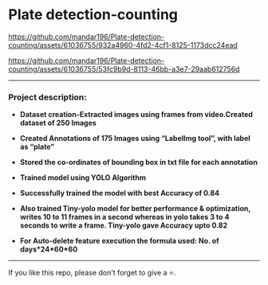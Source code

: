 # Plate detection-counting



https://github.com/mandar196/Plate-detection-counting/assets/61036755/932a4960-4fd2-4cf1-8125-1173dcc24ead


https://github.com/mandar196/Plate-detection-counting/assets/61036755/53fc9b9d-8113-46bb-a3e7-29aab612756d




<hr>

<h3> Project description: </h3>
<ul>
<li><p><b>Dataset creation-Extracted images using frames from video.Created dataset of 250 Images</b></p></li>
<li><p><b>Created Annotations of 175 Images using “LabelImg tool”, with label as “plate”</b></p></li>
<li><p><b>Stored the co-ordinates of bounding box in txt file for each annotation</b></p></li>
<li><p><b>Trained model using YOLO Algorithm</b></p></li>
<li><p><b>Successfully trained the model with best Accuracy of 0.84</b></p></li>
<li><p><b>Also trained Tiny-yolo model for better performance & optimization, writes 10 to 11 frames in a second whereas in yolo takes 3 to 4 seconds to write a frame. Tiny-yolo gave Accuracy upto 0.82</b></p></li>
<li><p><b>For Auto-delete feature execution the formula used: No. of days*24*60*60</b></p></li>
</ul>

<hr>

  <p> If you like this repo, please don't forget to give a ⭐.
</p>
